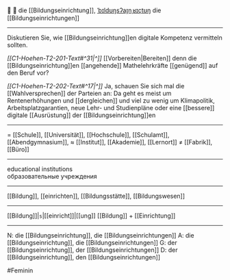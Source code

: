 🏫 🔴 die [[Bildungseinrichtung]], [ˈbɪldʊŋsʔaɪ̯nˌʁɪçtʊŋ](https://youglish.com/pronounce/Bildungseinrichtung/german)
die [[Bildungseinrichtungen]]

---
Diskutieren Sie, wie [[Bildungseinrichtung]]en digitale Kompetenz vermitteln sollten.

*[[C1-Hoehen-T2-201-Text#^31|^]]* [[Vorbereiten|Bereiten]] denn die [[Bildungseinrichtung]]en [[angehende]] Mathelehrkräfte [[genügend]] auf den Beruf vor?

*[[C1-Hoehen-T2-202-Text#^17|^]]* Ja, schauen Sie sich mal die [[Wahlversprechen]] der Parteien an: Da geht es meist um Rentenerhöhungen und [[dergleichen]] und viel zu wenig um Klimapolitik, Arbeitsplatzgarantien, neue Lehr- und Studienpläne oder eine [[bessere]] digitale [[Ausrüstung]] der [[Bildungseinrichtung]]en

---
= [[Schule]], [[Universität]], [[Hochschule]],  [[Schulamt]], [[Abendgymnasium]],
≈ [[Institut]], [[Akademie]], [[Lernort]]
≠ [[Fabrik]], [[Büro]]

---
educational institutions  
образовательные учреждения

---
[[Bildung]], [[einrichten]], [[Bildungsstätte]], [[Bildungswesen]]

---
[[Bildung]]|`s`|[[einricht]]|[[ung]]
[[Bildung]] + [[Einrichtung]]


---
N: die [[Bildungseinrichtung]], die [[Bildungseinrichtungen]]
A: die [[Bildungseinrichtung]], die [[Bildungseinrichtungen]]
G: der [[Bildungseinrichtung]], der [[Bildungseinrichtungen]]
D: der [[Bildungseinrichtung]], den [[Bildungseinrichtungen]]


#Feminin 

